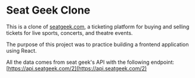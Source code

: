 # Seat Geek Clone
This is a clone of [seatgeek.com](https://www.seatgeek.com), a ticketing platform for buying and selling tickets for live sports, concerts, and theatre events.

The purpose of this project was to practice building a frontend application using React. 

All the data comes from seat geek's API with the following endpoint: [https://api.seatgeek.com/2](https://api.seatgeek.com/2)

